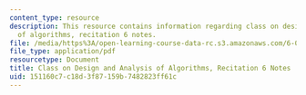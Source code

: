 ```yaml
---
content_type: resource
description: This resource contains information regarding class on design and analysis
  of algorithms, recitation 6 notes.
file: /media/https%3A/open-learning-course-data-rc.s3.amazonaws.com/6-046j-design-and-analysis-of-algorithms-spring-2015/151160c7c18d3f87159b7482823ff61c_MIT6_046JS15_Recitation6.pdf
file_type: application/pdf
resourcetype: Document
title: Class on Design and Analysis of Algorithms, Recitation 6 Notes
uid: 151160c7-c18d-3f87-159b-7482823ff61c
---
```

